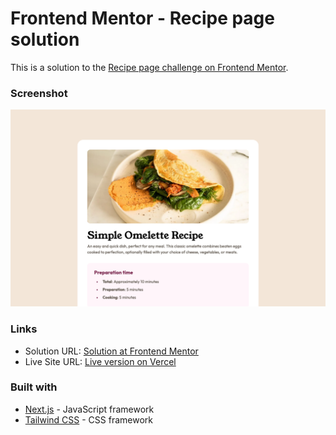 # Frontend Mentor - Recipe page solution

This is a solution to the [Recipe page challenge on Frontend Mentor](https://www.frontendmentor.io/challenges/recipe-page-KiTsR8QQKm).


### Screenshot

![Screenshot of the completed challenge](./design/screenshot.png)


### Links

- Solution URL: [Solution at Frontend Mentor](...)
- Live Site URL: [Live version on Vercel](https://recipe-page-ashen.vercel.app)


### Built with

- [Next.js](https://nextjs.org/) - JavaScript framework
- [Tailwind CSS](https://tailwindcss.com/) - CSS framework


